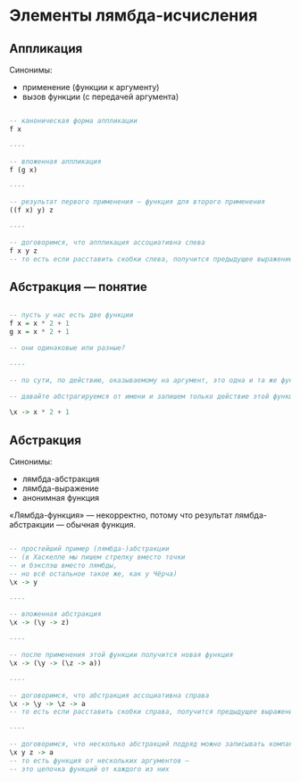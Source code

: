 # Элементы лямбда-исчисления

## Аппликация

Синонимы:
- применение (функции к аргументу)
- вызов функции (с передачей аргумента)

```haskell

-- каноническая форма аппликации
f x

----

-- вложенная аппликация
f (g x)

----

-- результат первого применения — функция для второго применения
((f x) y) z

----

-- договоримся, что аппликация ассоциативна слева
f x y z
-- то есть если расставить скобки слева, получится предыдущее выражение

```

## Абстракция — понятие

```haskell

-- пусть у нас есть две функции
f x = x * 2 + 1
g x = x * 2 + 1

-- они одинаковые или разные?

----

-- по сути, по действию, оказываемому на аргумент, это одна и та же функция

-- давайте абстрагируемся от имени и запишем только действие этой функции

\x -> x * 2 + 1

```

## Абстракция

Синонимы:
- лямбда-абстракция
- лямбда-выражение
- анонимная функция

«Лямбда-функция» — некорректно,
потому что результат лямбда-абстракции — обычная функция.

```haskell

-- простейший пример (лямбда-)абстракции
-- (в Хаскелле мы пишем стрелку вместо точки
-- и бэкслэш вместо лямбды,
-- но всё остальное такое же, как у Чёрча)
\x -> y

----

-- вложенная абстракция
\x -> (\y -> z)

----

-- после применения этой функции получится новая функция
\x -> (\y -> (\z -> a))

----

-- договоримся, что абстракция ассоциативна справа
\x -> \y -> \z -> a
-- то есть если расставить скобки справа, получится предыдущее выражение

----

-- договоримся, что несколько абстракций подряд можно записывать компактно
\x y z -> a
-- то есть функция от нескольких аргументов —
-- это цепочка функций от каждого из них

```
